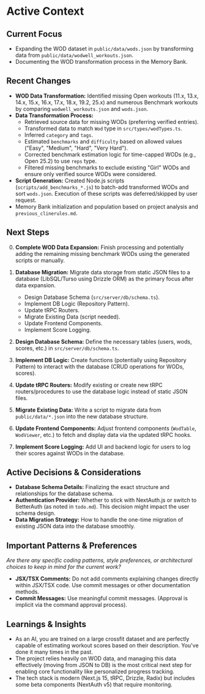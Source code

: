 # Active Context

## Current Focus

- Expanding the WOD dataset in `public/data/wods.json` by transforming data from `public/data/wodwell_workouts.json`.
- Documenting the WOD transformation process in the Memory Bank.

## Recent Changes

- **WOD Data Transformation:** Identified missing Open workouts (11.x, 13.x, 14.x, 15.x, 16.x, 17.x, 18.x, 19.2, 25.x) and numerous Benchmark workouts by comparing `wodwell_workouts.json` and `wods.json`.
- **Data Transformation Process:**
  - Retrieved source data for missing WODs (preferring verified entries).
  - Transformed data to match `Wod` type in `src/types/wodTypes.ts`.
  - Inferred `category` and `tags`.
  - Estimated `benchmarks` and `difficulty` based on allowed values ("Easy", "Medium", "Hard", "Very Hard").
  - Corrected benchmark estimation logic for time-capped WODs (e.g., Open 25.2) to use `reps` type.
  - Filtered missing benchmarks to exclude existing "Girl" WODs and ensure only verified source WODs were considered.
- **Script Generation:** Created Node.js scripts (`scripts/add_benchmarks_*.js`) to batch-add transformed WODs and sort `wods.json`. Execution of these scripts was deferred/skipped by user request.
- Memory Bank initialization and population based on project analysis and `previous_clinerules.md`.

## Next Steps

0. **Complete WOD Data Expansion:** Finish processing and potentially adding the remaining missing benchmark WODs using the generated scripts or manually.
1. **Database Migration:** Migrate data storage from static JSON files to a database (LibSQL/Turso using Drizzle ORM) as the primary focus after data expansion.

   - Design Database Schema (`src/server/db/schema.ts`).
   - Implement DB Logic (Repository Pattern).
   - Update tRPC Routers.
   - Migrate Existing Data (script needed).
   - Update Frontend Components.
   - Implement Score Logging.

1. **Design Database Schema:** Define the necessary tables (users, wods, scores, etc.) in `src/server/db/schema.ts`.
1. **Implement DB Logic:** Create functions (potentially using Repository Pattern) to interact with the database (CRUD operations for WODs, scores).
1. **Update tRPC Routers:** Modify existing or create new tRPC routers/procedures to use the database logic instead of static JSON files.
1. **Migrate Existing Data:** Write a script to migrate data from `public/data/*.json` into the new database structure.
1. **Update Frontend Components:** Adjust frontend components (`WodTable`, `WodViewer`, etc.) to fetch and display data via the updated tRPC hooks.
1. **Implement Score Logging:** Add UI and backend logic for users to log their scores against WODs in the database.

## Active Decisions & Considerations

- **Database Schema Details:** Finalizing the exact structure and relationships for the database schema.
- **Authentication Provider:** Whether to stick with NextAuth.js or switch to BetterAuth (as noted in `todo.md`). This decision might impact the user schema design.
- **Data Migration Strategy:** How to handle the one-time migration of existing JSON data into the database smoothly.

## Important Patterns & Preferences

_Are there any specific coding patterns, style preferences, or architectural choices to keep in mind for the current work?_

- **JSX/TSX Comments:** Do not add comments explaining changes directly within JSX/TSX code. Use commit messages or other documentation methods.
- **Commit Messages:** Use meaningful commit messages. (Approval is implicit via the command approval process).

## Learnings & Insights

- As an AI, you are trained on a large crossfit dataset and are perfectly capable of estimating workout scores based on their description. You've done it many times in the past.
- The project relies heavily on WOD data, and managing this data effectively (moving from JSON to DB) is the most critical next step for enabling core functionality like personalized progress tracking.
- The tech stack is modern (Next.js 15, tRPC, Drizzle, Radix) but includes some beta components (NextAuth v5) that require monitoring.
